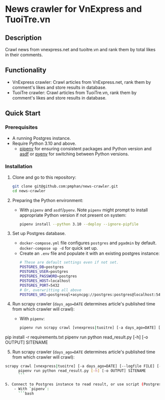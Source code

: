 # News crawler for VnExpress and TuoiTre.vn

## Description

Crawl news from vnexpress.net and tuoitre.vn and rank them by total likes in their comments.

## Functionality

- VnExpress crawler: Crawl articles from VnExpress.net, rank them by comment's likes and store results in database.
- TuoiTre crawler: Crawl articles from TuoiTre.vn, rank them by comment's likes and store results in database.

## Quick Start

### Prerequisites

- A running Postgres instance.
- Require Python 3.10 and above.
  - [pipenv](https://pipenv.pypa.io/en/latest/) for ensuring consistent packages and Python version and [asdf](https://asdf-vm.com/) or [pyenv](https://github.com/pyenv/pyenv) for switching between Python versions.

### Installation

1. Clone and go to this repository:
   ```bash
   git clone git@github.com:pmphan/news-crawler.git
   cd news-crawler
   ```

2. Preparing the Python environment:
    - With `pipenv` and `asdf`/`pyenv`. Note `pipenv` might prompt to install appropriate Python version if not present on system:
      ```bash
      pipenv install --python 3.10 --deploy --ignore-pipfile
      ```

3. Set up Postgres database.
    - `docker-compose.yml` file configures `postgres` and `pgadmin` by default. `docker-compose up -d` for quick set up.
    - Create an `.env` file and populate it with an existing postgres instance:
      ```bash
      # These are default settings even if not set.
      POSTGRES_DB=postgres
      POSTGRES_USER=postgres
      POSTGRES_PASSWORD=postgres
      POSTGRES_HOST=localhost
      POSTGRES_PORT=5432
      # Or, overwritting all above
      POSTGRES_URI=postgresql+asyncpg://postgres:postgres@localhost:5432/postgres
      ```

4. Run scrapy crawler (`days_ago=DATE` determines article's published time from which crawler will crawl):
    - With `pipenv`:
      ```bash
      pipenv run scrapy crawl [vnexpress|tuoitre] [-a days_ago=DATE] [--logfile FILE] [--loglevel LEVEL]
      ```
pip install -r requirements.txt
      pipenv run python read_result.py [-h] [-o OUTPUT] SITENAME

5. Run scrapy crawler (`days_ago=DATE` determines article's published time from which crawler will crawl):
```bash
scrapy crawl [vnexpress|tuoitre] [-a days_ago=DATE] [--logfile FILE] [--loglevel LEVEL]
      pipenv run python read_result.py [-h] [-o OUTPUT] SITENAME
      ```

5. Connect to Postgres instance to read result, or use script (Postgres credentials must be pre-supplied in `.env` or default will be used):
    - With `pipenv`:
      ```bash
```